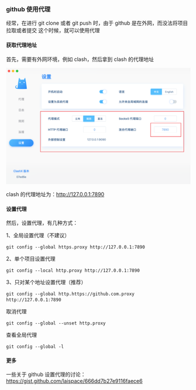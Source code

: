 ### github 使用代理

经常，在进行 git clone 或者 git push 时，由于 github 是在外网，而没法将项目拉取或者提交
这个时候，就可以使用代理



#### 获取代理地址

首先，需要有外网环境，例如 clash，然后拿到 clash 的代理地址

![](./imgs/img1.png)

clash 的代理地址为：http://127.0.0.1:7890



#### 设置代理

然后，设置代理，有几种方式：

1、全局设置代理（不建议）

```shell
git config --global https.proxy http://127.0.0.1:7890
```

2、单个项目设置代理

```shell
git config --local http.proxy http://127.0.0.1:7890
```

3、只对某个地址设置代理（推荐）

```shel
git config --global http.https://github.com.proxy http://127.0.0.1:7890
```





取消代理

```shell
git config --global --unset http.proxy
```



查看全局代理

```shell
git config --global -l
```



#### 更多

一些关于 github 设置代理的讨论：https://gist.github.com/laispace/666dd7b27e9116faece6
